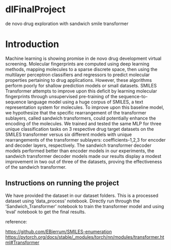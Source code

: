 # dlFinalProject

de novo drug exploration with sandwich smile transformer  

# Introduction
Machine learning is showing promise in de novo drug development virtual screening. Molecular fingerprints are computed using deep learning methods, mapping molecules to a sparse discrete space, then using the multilayer perceptron classifiers and regressors to predict molecular properties pertaining to drug applications. However, these algorithms perform poorly for shallow prediction models or small datasets. SMILES Transformer attempts to improve upon this deficit by learning molecular fingerprints through unsupervised pre-training of the sequence-to-sequence language model using a huge corpus of SMILES, a text representation system for molecules. To improve upon this baseline model, we hypothesize that the specific rearrangement of the transformer sublayers, called sandwich transformers, could potentially enhance the encoding of the molecules. We trained and tested the same MLP for three unique classification tasks on 3 respective drug target datasets on the SMILES transformer versus six different models with unique rearrangements of the transformer sublayers: coefficients-1,2,3 for encoder and decoder layers, respectively.  The sandwich transformer decoder models performed better than encoder models in our experiments, the sandwich transformer decoder  models made our results display a modest improvement in two out of three of the datasets, proving the effectiveness of the sandwich transformer.

## Instructions on running the project
We have provided the dataset in our dataset folders. This is a processed dataset using ‘data_process' notebook.
Directly run through the ‘Sandwich_Transformer’ notebook to train the transformer model and using ‘eval’ notebook to get the final results.

reference:

https://github.com/EBjerrum/SMILES-enumeration
https://pytorch.org/docs/stable/_modules/torch/nn/modules/transformer.html#Transformer
